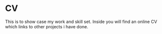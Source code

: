 # CV
This is to show case my work and skill set.
Inside you will find an online CV which links to other projects i have done.
